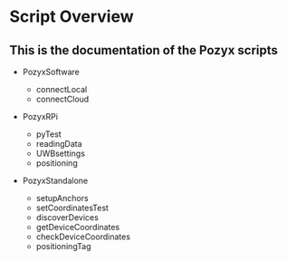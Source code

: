 # Script Overview

## This is the documentation of the Pozyx scripts

* PozyxSoftware
   * connectLocal
   * connectCloud

* PozyxRPi
   * pyTest
   * readingData
   * UWBsettings
   * positioning

* PozyxStandalone
   * setupAnchors
   * setCoordinatesTest
   * discoverDevices
   * getDeviceCoordinates
   * checkDeviceCoordinates
   * positioningTag
